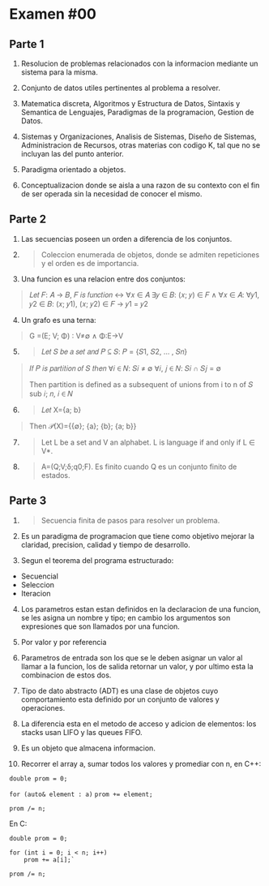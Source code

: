# Examen \#00

## Parte 1

1. Resolucion de problemas relacionados con la informacion mediante un sistema para la misma.

2. Conjunto de datos utiles pertinentes al problema a resolver.

3. Matematica discreta, Algoritmos y Estructura de Datos, Sintaxis y Semantica de Lenguajes, Paradigmas de la programacion, Gestion de Datos.

4. Sistemas y Organizaciones, Analisis de Sistemas, Diseño de Sistemas, Administracion de Recursos, otras materias con codigo K, tal que no se incluyan las del punto anterior.

5. Paradigma orientado a objetos.

6. Conceptualizacion donde se aisla a una razon de su contexto con el fin de ser operada sin la necesidad de conocer el mismo.

## Parte 2

1. Las secuencias poseen un orden a diferencia de los conjuntos.

2. > Coleccion enumerada de objetos, donde se admiten repeticiones y el orden es de importancia.

3. Una funcion es una relacion entre dos conjuntos:
> 𝐿𝑒𝑡 𝐹: 𝐴 → 𝐵, 𝐹 𝑖𝑠 𝑓𝑢𝑛𝑐𝑡𝑖𝑜𝑛 ↔
> ∀𝑥 ∈ 𝐴 ∃𝑦 ∈ 𝐵: (𝑥; 𝑦) ∈ 𝐹 ∧
> ∀𝑥 ∈ 𝐴: ∀𝑦1, 𝑦2 ∈ 𝐵: (𝑥; 𝑦1), (𝑥; 𝑦2) ∈ 𝐹 → 𝑦1 = 𝑦2

4. Un grafo es una terna:
> G =(E; V; Φ) ∶ V≠∅ ∧ Φ:E→V

5. > 𝐿𝑒𝑡 𝑆 𝑏𝑒 𝑎 𝑠𝑒𝑡 𝑎𝑛𝑑 𝑃 ⊆ 𝑆: 𝑃 = {𝑆1, 𝑆2, … , 𝑆𝑛}
> 𝐼𝑓 𝑃 𝑖𝑠 𝑝𝑎𝑟𝑡𝑖𝑡𝑖𝑜𝑛 𝑜𝑓 𝑆 𝑡ℎ𝑒𝑛
> ∀𝑖 ∈ 𝑁: 𝑆𝑖 ≠ ∅
> ∀𝑖, 𝑗 ∈ 𝑁: 𝑆𝑖 ∩ 𝑆𝑗 = ∅
> 
> Then partition is defined as a subsequent of unions from i to n of  𝑆 sub 𝑖; 𝑛, 𝑖 ∈ 𝑁

6. > 𝐿𝑒𝑡 X={a; b}
>
> Then 𝒫(X)={{∅}; {a}; {b}; {a; b}}  

7. > Let L be a set and V an alphabet. L is language if and only if L ∈ V*.

8. > A=(Q;V;δ;q0;F). Es finito cuando Q es un conjunto finito de estados.

## Parte 3

1. > Secuencia finita de pasos para resolver un problema.

2. Es un paradigma de programacion que tiene como objetivo mejorar la claridad, precision, calidad y tiempo de desarrollo.

3. Segun el teorema del programa estructurado: 
  - Secuencial
  - Seleccion
  - Iteracion
  
4. Los parametros estan estan definidos en la declaracion de una funcion, se les asigna un nombre y tipo; en cambio los argumentos son expresiones que son llamados por una funcion.

5. Por valor y por referencia

6. Parametros de entrada son los que se le deben asignar un valor al llamar a la funcion, los de salida retornar un valor, y por ultimo esta la combinacion de estos dos.

7. Tipo de dato abstracto (ADT) es una clase de objetos cuyo comportamiento esta definido por un conjunto de valores y operaciones.

8. La diferencia esta en el metodo de acceso y adicion de elementos: los stacks usan LIFO y las queues FIFO.

9. Es un objeto que almacena informacion.

10. Recorrer el array a, sumar todos los valores y promediar con n, en C++:

`double prom = 0;`

`for (auto& element : a)`
	`prom += element;`

`prom /= n;`

En C:

`double prom = 0;`

	for (int i = 0; i < n; i++)
		prom += a[i];`
	
	prom /= n;




